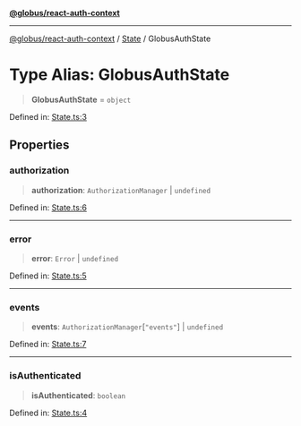[**@globus/react-auth-context**](../../../../README.md)

***

[@globus/react-auth-context](../../../../globals.md) / [State](../README.md) / GlobusAuthState

# Type Alias: GlobusAuthState

> **GlobusAuthState** = `object`

Defined in: [State.ts:3](https://github.com/globus/react-auth-context/blob/8d50074d04084ecba3cff2e7f0a819ee0e16115d/src/State.ts#L3)

## Properties

### authorization

> **authorization**: `AuthorizationManager` \| `undefined`

Defined in: [State.ts:6](https://github.com/globus/react-auth-context/blob/8d50074d04084ecba3cff2e7f0a819ee0e16115d/src/State.ts#L6)

***

### error

> **error**: `Error` \| `undefined`

Defined in: [State.ts:5](https://github.com/globus/react-auth-context/blob/8d50074d04084ecba3cff2e7f0a819ee0e16115d/src/State.ts#L5)

***

### events

> **events**: `AuthorizationManager`\[`"events"`\] \| `undefined`

Defined in: [State.ts:7](https://github.com/globus/react-auth-context/blob/8d50074d04084ecba3cff2e7f0a819ee0e16115d/src/State.ts#L7)

***

### isAuthenticated

> **isAuthenticated**: `boolean`

Defined in: [State.ts:4](https://github.com/globus/react-auth-context/blob/8d50074d04084ecba3cff2e7f0a819ee0e16115d/src/State.ts#L4)
